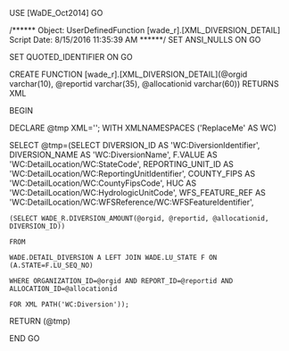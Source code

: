 ﻿USE [WaDE_Oct2014]
GO

/****** Object:  UserDefinedFunction [wade_r].[XML_DIVERSION_DETAIL]    Script Date: 8/15/2016 11:35:39 AM ******/
SET ANSI_NULLS ON
GO

SET QUOTED_IDENTIFIER ON
GO


CREATE FUNCTION [wade_r].[XML_DIVERSION_DETAIL](@orgid varchar(10), @reportid varchar(35), @allocationid varchar(60)) 
RETURNS XML

BEGIN

DECLARE @tmp XML='';
WITH XMLNAMESPACES ('ReplaceMe' AS WC)

SELECT @tmp=(SELECT DIVERSION_ID AS 'WC:DiversionIdentifier',
	DIVERSION_NAME AS 'WC:DiversionName',
	F.VALUE AS 'WC:DetailLocation/WC:StateCode', 
	REPORTING_UNIT_ID AS 'WC:DetailLocation/WC:ReportingUnitIdentifier', 
	COUNTY_FIPS AS 'WC:DetailLocation/WC:CountyFipsCode',
	HUC AS 'WC:DetailLocation/WC:HydrologicUnitCode',
	WFS_FEATURE_REF AS 'WC:DetailLocation/WC:WFSReference/WC:WFSFeatureIdentifier',
	
	(SELECT WADE_R.DIVERSION_AMOUNT(@orgid, @reportid, @allocationid, DIVERSION_ID))

	FROM  
	
	WADE.DETAIL_DIVERSION A LEFT JOIN WADE.LU_STATE F ON (A.STATE=F.LU_SEQ_NO) 
		
	WHERE ORGANIZATION_ID=@orgid AND REPORT_ID=@reportid AND ALLOCATION_ID=@allocationid 
	
	FOR XML PATH('WC:Diversion'));
	
RETURN (@tmp)
 
END
GO


